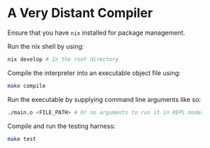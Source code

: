 # A Very Distant Compiler

Ensure that you have `nix` installed for package management.

Run the nix shell by using:

```bash
nix develop # In the root directory
```

Compile the interpreter into an executable object file using:
```bash
make compile
```

Run the executable by supplying command line arguments like so:
```bash
./main.o <FILE_PATH> # Or no arguments to run it in REPL mode.
```

Compile and run the testing harness:
```bash
make test
```

